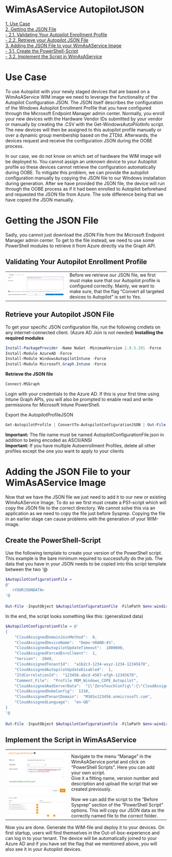 
# WimAsAService AutopilotJSON
[1. Use Case](https://github.com/baseVISION/baseVISION.SyntaroWiki/blob/main/WimAsAService/WimAsAService_AutopilotJSON.md#use-case)  
[2. Getting the JSON File](https://github.com/baseVISION/baseVISION.SyntaroWiki/blob/main/WimAsAService/WimAsAService_AutopilotJSON.md#Getting-the-JSON-File)  
[- 2.1. Validating Your Autopilot Enrollment Profile](https://github.com/baseVISION/baseVISION.SyntaroWiki/blob/main/WimAsAService/WimAsAService_AutopilotJSON.md#validating-your-autopilot-enrollment-profile)  
[- 2.2. Retrieve your Autopilot JSON File](https://github.com/baseVISION/baseVISION.SyntaroWiki/blob/main/WimAsAService/WimAsAService_AutopilotJSON.md#retrieve-your-autopilot-json-file)  
[3. Adding the JSON File to your WimAsAService Image](https://github.com/baseVISION/baseVISION.SyntaroWiki/blob/main/WimAsAService/WimAsAService_AutopilotJSON.md#adding-the-json-file-to-your-wimasaservice-image)  
[- 3.1. Create the PowerShell-Script](https://github.com/baseVISION/baseVISION.SyntaroWiki/blob/main/WimAsAService/WimAsAService_AutopilotJSON.md#create-the-powershell-script)  
[- 3.2. Implement the Script in WimAsAService](https://github.com/baseVISION/baseVISION.SyntaroWiki/blob/main/WimAsAService/WimAsAService_AutopilotJSON.md#implement-the-script-in-wimasaservice)  


# Use Case

To use Autopilot with your newly staged devices that are based on a
WimAsAService WIM image we need to leverage the functionality of the
Autopilot Configuration JSON. The JSON itself describes the
configuration of the Windows Autopilot Enrollment Profile that you have
configured through the Microsoft Endpoint Manager admin center.
Normally, you enroll your new devices with the Hardware Vendor IDs
submitted by your vendor or manually by creating the .CSV with the
Get-WindowsAutoPilotInfo script. The new devices will then be assigned
to this autopilot profile manually or over a dynamic group membership
based on the ZTDId. Afterwards, the devices request and receive the
configuration JSON during the OOBE process.

In our case, we do not know on which set of hardware the WIM image will
be deployed to. You cannot assign an unknown device to your Autopilot
profile so these devices cannot retrieve the configuration automatically
during OOBE. To mitigate this problem, we can provide the autopilot
configuration manually by copying the JSON file to our Windows
installation during generation.
After we have provided the JSON file, the device will run through the
OOBE process as if it had been enrolled to Autopilot beforehand and
requested the JSON file from Azure. The sole difference being that we
have copied the JSON manually.

# Getting the JSON File  
Sadly, you cannot just download the JSON File
from the Microsoft Endpoint Manager admin center. To get to the file
instead, we need to use some PowerShell modules to retrieve it from
Azure directly via the Graph API.

## Validating Your Autopilot Enrollment Profile

| | |
|---|---|
| ![AutopilotJSON](../Data/AutopilotJSON_001.png) | Before we retrieve our JSON file, we first must make sure that our Autopilot profile is configured correctly. Mainly, we want to make sure, that the flag “Convert all targeted devices to Autopilot” is set to Yes. |

## Retrieve your Autopilot JSON File

To get your specific JSON configuration file, run the following cmdlets
on any internet-connected client. (Azure AD Join is not needed)
**Installing the required modules**

``` PowerShell
Install-PackageProvider -Name NuGet -MinimumVersion 2.8.5.201 -Force
Install-Module AzureAD -Force
Install-Module WindowsAutopilotIntune -Force
Install-Module Microsoft.Graph.Intune -Force
```


**Retrieve the JSON file**

``` PowerShell
Connect-MSGraph
```


Login with your credentials to the Azure AD. If this is your first time
using Intune Graph APIs, you will also be prompted to enable read and
write permissions for Microsoft Intune PowerShell.

Export the AutopilotProfileJSON

``` PowerShell
Get-AutopilotProfile | ConvertTo-AutopilotConfigurationJSON | Out-File C:\Temp\AutopilotConfigurationFile.json -Encoding ASCII
```



**Important:** The file name must be named
AutopilotConfigurationFile.json in addition to being encoded as
ASCII/ANSI<br>
**Important:** If you have multiple Autoenrollment Profiles, delete all
other profiles except the one you want to apply to your clients

# Adding the JSON File to your WimAsAService Image

Now that we have the JSON file we just need to add it to our new or
existing WimAsAService Image. To do so we first must create a PS1-script
which will copy the JSON file to the correct directory. We cannot solve
this via an application as we need to copy the file just before Sysprep.
Copying the file in an earlier stage can cause problems with the
generation of your WIM-image.

## Create the PowerShell-Script

Use the following template to create your version of the PowerShell
script. This example is the bare minimum required to successfully do the
job. The data that you have in your JSON needs to be copied into this
script template between the two ‘@

``` PowerShell
$AutopilotConfigurationFile =
@'
   <YOURJSONDATA>
'@

Out-File -InputObject $AutopilotConfigurationFile -FilePath $env:windir\Provisioning\Autopilot\AutopilotConfigurationFile.json -Encoding ASCII
```


In the end, the script looks something like this: (generalized data)

``` PowerShell
$AutopilotConfigurationFile = @'
{
    "CloudAssignedDomainJoinMethod":  0,
    "CloudAssignedDeviceName":  "Demo-%RAND:4%",
    "CloudAssignedAutopilotUpdateTimeout":  1800000,
    "CloudAssignedForcedEnrollment":  1,
    "Version":  2049,
    "CloudAssignedTenantId":  "a1b2c3-1234-wxyz-1234-12345678",
    "CloudAssignedAutopilotUpdateDisabled":  1,
    "ZtdCorrelationId":  "123456-abcd-4567-efgh-12345678",
    "Comment_File":  "Profile MDM_Windows_COPE_Autopilot",
    "CloudAssignedAadServerData":  "{\"ZeroTouchConfig\":{\"CloudAssignedTenantUpn\":\"\",\"ForcedEnrollment\":1,\"CloudAssignedTenantDomain\":\"M365x123456.onmicrosoft.com\"}}",
    "CloudAssignedOobeConfig":  1310,
    "CloudAssignedTenantDomain":  "M365x123456.onmicrosoft.com",
    "CloudAssignedLanguage":  "en-GB"
}
'@

Out-File -InputObject $AutopilotConfigurationFile -FilePath $env:windir\Provisioning\Autopilot\AutopilotConfigurationFile.json -Encoding ASCII
```

## Implement the Script in WimAsAService
| | |
|---|---|
| ![AutopilotJSON](../Data/AutopilotJSON_002.png) | Navigate to the menu “Manage” in the WimAsAService portal and click on “PowerShell Scripts”. Here you can add your own script. <br>Give it a fitting name, version number and description and upload the script that we created previously.
| ![AutopilotJSON](../Data/AutopilotJSON_003.png) | Now we can add the script to the “Before Sysprep” section of the “PowerShell Script” options. This will copy our JSON data as the correctly named file to the correct folder.

Now you are done. Generate the WIM-file and deploy it to your devices.
On first startup, users will find themselves in the
Out-of-box-experience and can log in to your tenant. The device will be
automatically joined to your Azure AD and if you have set the flag that
we mentioned above, you will also see it in your Autopilot devices.
